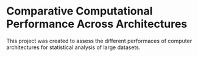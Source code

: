 # Comparative Computational Performance Across Architectures
This project was created to assess the different performaces of computer architectures for statistical analysis of large datasets.  
